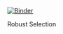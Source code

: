 [![Binder](https://mybinder.org/badge_logo.svg)](https://mybinder.org/v2/gh/cbtran/robust_selection/master?urlpath=https%3A%2F%2Fgithub.com%2Fcbtran%2Frobust_selection%2Ftree%2Fmaster%2Fexamples%2Frobsel_cv)

Robust Selection
